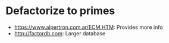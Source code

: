 # Defactorize to primes
- https://www.alpertron.com.ar/ECM.HTM: Provides more info
- http://factordb.com: Larger database
